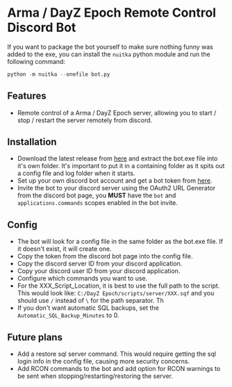 # Arma / DayZ Epoch Remote Control Discord Bot
If you want to package the bot yourself to make sure nothing funny was added to the exe, you can install the `nuitka` python module and run the following command:
~~~py
python -m nuitka --onefile bot.py
~~~

## Features
- Remote control of a Arma / DayZ Epoch server, allowing you to start / stop / restart the server remotely from discord.

## Installation
- Download the latest release from [here](https://github.com/ZzBombardierzZ/EpochRemote-DiscordBot/archive/refs/heads/main.zip) and extract the bot.exe file into it's own folder. It's important to put it in a containing folder as it spits out a config file and log folder when it starts.
- Set up your own discord bot account and get a bot token from [here](https://discordapp.com/developers/applications/me).
- Invite the bot to your discord server using the OAuth2 URL Generator from the discord bot page, you **MUST** have the `bot` and `applications.commands` scopes enabled in the bot invite.

## Config
- The bot will look for a config file in the same folder as the bot.exe file. If it doesn't exist, it will create one.
- Copy the token from the discord bot page into the config file.
- Copy the discord server ID from your discord application.
- Copy your discord user ID from your discord application.
- Configure which commands you want to use.
- For the XXX_Script_Location, it is best to use the full path to the script. This would look like: `C:/DayZ Epoch/scripts/server/XXX.sqf` and you should use `/` instead of `\` for the path separator. Th
- If you don't want automatic SQL backups, set the `Automatic_SQL_Backup_Minutes` to 0.


## Future plans
- Add a restore sql server command. This would require getting the sql login info in the config file, causing more security concerns.
- Add RCON commands to the bot and add option for RCON warnings to be sent when stopping/restarting/restoring the server.